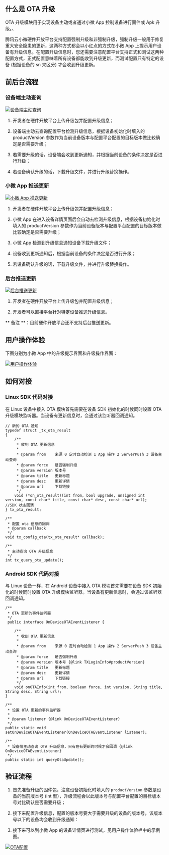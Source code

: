 
## 什么是 OTA 升级
OTA 升级模块用于实现设备主动或者通过小微 App 控制设备进行固件或 Apk 升级。、

腾讯云小微硬件开放平台支持配置强制升级和非强制升级，强制升级一般用于修复重大安全隐患的更新，这两种方式都会以小红点的方式在小微 App 上提示用户设备有升级信息。在配置升级信息时，您还需要注意配置平台支持正式和测试这两种配置方式，正式配置意味着所有设备都能收到升级更新，而测试配置只有特定的设备 (根据设备的 sn 来区分) 才会收到升级更新。

## 前后台流程

### 设备端主动查询

[![设备端主动查询](http://qzonestyle.gtimg.cn/qzone/vas/opensns/res/img/ota_1.png)](http://qzonestyle.gtimg.cn/qzone/vas/opensns/res/img/ota_1.png)

1.  开发者在硬件开放平台上传升级包并配置升级信息；

2.  设备端主动去查询配置平台检测升级信息，根据设备初始化时填入的 productVersion 参数作为当前设备版本与配置平台配置的目标版本做比较确定是否需要升级；

3.  若需要升级的话，设备端会收到更新通知，并根据当前设备的条件决定是否进行升级；

4.  若设备确认升级的话，下载升级文件，并进行升级替换操作。

### 小微 App 推送更新

[![小微 App 推送更新](http://qzonestyle.gtimg.cn/qzone/vas/opensns/res/img/ota_2.png)](http://qzonestyle.gtimg.cn/qzone/vas/opensns/res/img/ota_2.png)

1.  开发者在硬件开放平台上传升级包并配置升级信息；

2.  小微 App 在进入设备详情页面后会自动去检测升级信息，根据设备初始化时填入的 productVersion 参数作为当前设备版本与配置平台配置的目标版本做比较确定是否需要升级；

3.  小微 App 检测到升级信息通知设备下载升级文件；

4.  设备收到更新通知后，根据当前设备的条件决定是否进行升级；

5.  若设备确认升级的话，下载升级文件，并进行升级替换操作。

### 后台推送更新

[![后台推送更新](http://qzonestyle.gtimg.cn/qzone/vas/opensns/res/img/ota_3.png)](http://qzonestyle.gtimg.cn/qzone/vas/opensns/res/img/ota_3.png)

1.  开发者在硬件开放平台上传升级包并配置升级信息；

2.  开发者可以直接平台针对特定设备推送升级信息。

** 备注 **：目前硬件开放平台还不支持后台推送更新。

## 用户操作体验

下图分别为小微 App 中的升级提示界面和升级操作界面：

[![用户操作体验](http://qzonestyle.gtimg.cn/qzone/vas/opensns/res/img/ota_4.png)](http://qzonestyle.gtimg.cn/qzone/vas/opensns/res/img/ota_4.png)

## 如何对接

### Linux SDK 代码对接

在 Linux 设备中接入 OTA 模块首先需要在设备 SDK 初始化的时候同时设置 OTA 升级模块监听器。当设备有更新信息时，会通过该监听器回调通知。

```
// 新的 OTA 通知
typedef struct _tx_ota_result
{
    /**
     * 收到 OTA 更新信息
     *
     * @param from    来源 0 定时自动检测 1 App 操作 2 ServerPush 3 设备主动查询
     * @param force   是否强制升级
     * @param version 版本号
     * @param title   更新标题
     * @param desc    更新详情
     * @param url     下载链接
     */
    void (*on_ota_result)(int from, bool upgrade, unsigned int version, const char* title, const char* desc, const char* url);                  //SDK 状态回调
} tx_ota_result;

/**
 * 配置 ota 信息的回调
 * @param callback
 */
void tx_config_ota(tx_ota_result* callback);

/**
 * 主动查询 OTA 升级信息
 */
int tx_query_ota_update();
```

### Android SDK 代码对接

与 Linux 设备一样，在 Android 设备中接入 OTA 模块首先需要在设备 SDK 初始化的时候同时设置 OTA 升级模块监听器。当设备有更新信息时，会通过该监听器回调通知。

```
/**
 * OTA 更新的事件监听器
 */
 public interface OnDeviceOTAEventListener {

    /**
     * 收到 OTA 更新信息
     *
     * @param from    来源 0 定时自动检测 1 App 操作 2 ServerPush 3 设备主动查询
     * @param force   是否强制升级
     * @param version 版本号 {@link TXLoginInfo#productVersion}
     * @param title   更新标题
     * @param desc    更新详情
     * @param url     下载链接
     */
    void onOTAInfo(int from, boolean force, int version, String title, String desc, String url);
}

/**
 * 设置 OTA 更新的事件监听器
 *
 * @param listener {@link OnDeviceOTAEventListener}
 */
public static void setOnDeviceOTAEventListener(OnDeviceOTAEventListener listener);

/**
 * 设备端主动查询 OTA 升级信息，只有在有更新的时候才会回调 {@link OnDeviceOTAEventListener}
 */
public static int queryOtaUpdate();
```

## 验证流程
1.  首先准备升级的固件包，注意设备初始化时填入的 `productVersion` 参数是设备的当前版本号 (int 型），升级流程会以此版本号与配置平台配置的目标版本号对比确认是否需要升级；

2. 接下来配置升级信息，配置的版本号要大于需要升级的设备的版本号，该版本号以下的设备均会收到升级通知：

3. 接下来可以到小微 App 的设备详情页进行测试，见用户操作体验栏中的示例图。

[![OTA配置](http://qzonestyle.gtimg.cn/qzone/vas/opensns/res/img/ota_5.png)](http://qzonestyle.gtimg.cn/qzone/vas/opensns/res/img/ota_5.png)

